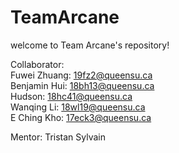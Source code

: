 # TeamArcane

welcome to Team Arcane's repository!

Collaborator: <br />
Fuwei Zhuang: 19fz2@queensu.ca <br />
Benjamin Hui: 18bh13@queensu.ca <br />
Hudson: 18hc41@queensu.ca <br />
Wanqing Li: 18wl19@queensu.ca <br />
E Ching Kho: 17eck3@queensu.ca <br />

Mentor:
Tristan Sylvain
